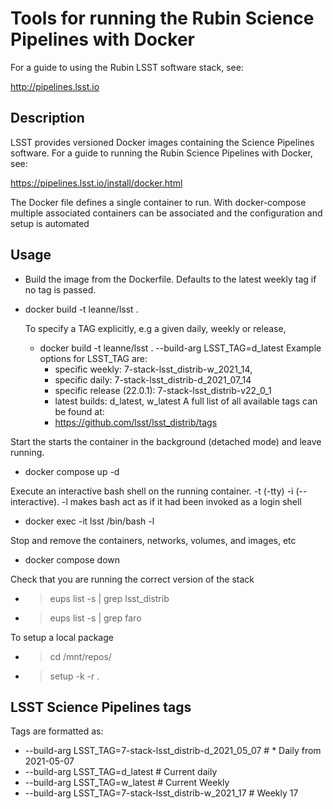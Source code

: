 Tools for running the Rubin Science Pipelines with Docker
==========================================================

For a guide to using the Rubin LSST software stack, see:

http://pipelines.lsst.io

Description
------------

LSST provides versioned Docker images containing the Science Pipelines software. 
For a guide to running the Rubin Science Pipelines with Docker, see: 

https://pipelines.lsst.io/install/docker.html

The Docker file defines a single container to run. With docker-compose multiple associated containers can 
be associated and the configuration and setup is automated

Usage
-----

- Build the image from the Dockerfile. Defaults to the latest weekly tag if no tag is passed.
* docker build -t leanne/lsst . 

    To specify a TAG explicitly, e.g a given daily, weekly or release,  
    * docker build -t leanne/lsst . --build-arg LSST_TAG=d_latest
    Example options for LSST_TAG are: 
      * specific weekly: 7-stack-lsst_distrib-w_2021_14,
      * specific daily: 7-stack-lsst_distrib-d_2021_07_14
      * specific release (22.0.1): 7-stack-lsst_distrib-v22_0_1 
      * latest builds: d_latest, w_latest
    A full list of all available tags can be found at:
      * https://github.com/lsst/lsst_distrib/tags
  
Start the starts the container in the background (detached mode) and leave running. 
* docker compose up -d 
    
Execute an interactive bash shell on the running container. -t (-tty) -i (--interactive). 
-l makes bash act as if it had been invoked as a login shell
* docker exec -it lsst /bin/bash -l

Stop and remove the containers, networks, volumes, and images, etc
* docker compose down

Check that you are running the correct version of the stack 
* > eups list -s | grep lsst_distrib
* > eups list -s | grep faro

To setup a local package 
* > cd /mnt/repos/<package>
* > setup -k -r .
  

LSST Science Pipelines tags
---------------------------

Tags are formatted as: 
  * --build-arg LSST_TAG=7-stack-lsst_distrib-d_2021_05_07  # * Daily from 2021-05-07
  * --build-arg LSST_TAG=d_latest  # Current daily
  * --build-arg LSST_TAG=w_latest   # Current Weekly
  * --build-arg LSST_TAG=7-stack-lsst_distrib-w_2021_17  # Weekly 17
  